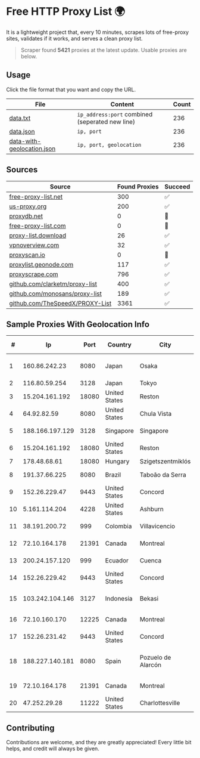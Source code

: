 
# Free HTTP Proxy List 🌍

It is a lightweight project that, every 10 minutes, scrapes lots of free-proxy sites, validates if it works, and serves a clean proxy list.


> Scraper found **5421** proxies at the latest update. Usable proxies are below.

## Usage

Click the file format that you want and copy the URL.


|File|Content|Count|
|----|-------|-----|
|[data.txt](https://raw.githubusercontent.com/themiralay/Proxy-List-World/master/data.txt)|`ip_address:port` combined (seperated new line)|236|
|[data.json](https://raw.githubusercontent.com/themiralay/Proxy-List-World/master/data.json)|`ip, port`|236|
|[data-with-geolocation.json](https://raw.githubusercontent.com/themiralay/Proxy-List-World/master/data-with-geolocation.json)|`ip, port, geolocation`|236|

## Sources

|Source|Found Proxies|Succeed|
|------|-------------|-------|
|[free-proxy-list.net](https://free-proxy-list.net)|300|✅|
|[us-proxy.org](https://www.us-proxy.org)|200|✅|
|[proxydb.net](http://proxydb.net)|0|🚫|
|[free-proxy-list.com](https://free-proxy-list.com/?page=&port=&type%5B%5D=http&type%5B%5D=https&up_time=0&search=Search)|0|🚫|
|[proxy-list.download](https://www.proxy-list.download/HTTP)|26|✅|
|[vpnoverview.com](https://vpnoverview.com/privacy/anonymous-browsing/free-proxy-servers)|32|✅|
|[proxyscan.io](https://www.proxyscan.io)|0|🚫|
|[proxylist.geonode.com](https://proxylist.geonode.com/api/proxy-list?limit=300&page=1&sort_by=lastChecked&sort_type=desc&protocols=http,https)|117|✅|
|[proxyscrape.com](https://api.proxyscrape.com/v2/?request=displayproxies&protocol=http&timeout=10000&country=all&ssl=all&anonymity=all)|796|✅|
|[github.com/clarketm/proxy-list](https://raw.githubusercontent.com/clarketm/proxy-list/master/proxy-list-raw.txt)|400|✅|
|[github.com/monosans/proxy-list](https://raw.githubusercontent.com/monosans/proxy-list/main/proxies/http.txt)|189|✅|
|[github.com/TheSpeedX/PROXY-List](https://raw.githubusercontent.com/TheSpeedX/PROXY-List/master/http.txt)|3361|✅|


## Sample Proxies With Geolocation Info

|#|Ip|Port|Country|City|Internet Service Provider|
|-|--|----|-------|----|-------------------------|
|1|160.86.242.23|8080|Japan|Osaka|Sony Network Communications Inc|
|2|116.80.59.254|3128|Japan|Tokyo|InfoSphere|
|3|15.204.161.192|18080|United States|Reston|OVH SAS|
|4|64.92.82.59|8080|United States|Chula Vista|Momentum Telecom, Inc.|
|5|188.166.197.129|3128|Singapore|Singapore|DigitalOcean, LLC|
|6|15.204.161.192|18080|United States|Reston|OVH SAS|
|7|178.48.68.61|18080|Hungary|Szigetszentmiklós|UPC|
|8|191.37.66.225|8080|Brazil|Taboão da Serra|Yara Dos Santos Barreiro - ME|
|9|152.26.229.47|9443|United States|Concord|MCNC|
|10|5.161.114.204|4228|United States|Ashburn|Hetzner Online GmbH|
|11|38.191.200.72|999|Colombia|Villavicencio|Cogent Communications|
|12|72.10.164.178|21391|Canada|Montreal|GloboTech Communications|
|13|200.24.157.120|999|Ecuador|Cuenca|Ufinet Panama S.A.|
|14|152.26.229.42|9443|United States|Concord|MCNC|
|15|103.242.104.146|3127|Indonesia|Bekasi|PT Lintas Jaringan Nusantara|
|16|72.10.160.170|12225|Canada|Montreal|GloboTech Communications|
|17|152.26.231.42|9443|United States|Concord|MCNC|
|18|188.227.140.181|8080|Spain|Pozuelo de Alarcón|Aire Networks Del Mediterraneo SL Unipersonal|
|19|72.10.164.178|21391|Canada|Montreal|GloboTech Communications|
|20|47.252.29.28|11222|United States|Charlottesville|Alibaba.com LLC|



## Contributing

Contributions are welcome, and they are greatly appreciated! Every
little bit helps, and credit will always be given.

